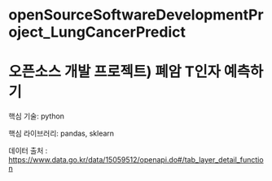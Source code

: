 # openSourceSoftwareDevelopmentProject_LungCancerPredict
# 오픈소스 개발 프로젝트) 폐암 T인자 예측하기

핵심 기술: python

핵심 라이브러리: pandas, sklearn

데이터 출처 : https://www.data.go.kr/data/15059512/openapi.do#/tab_layer_detail_function

